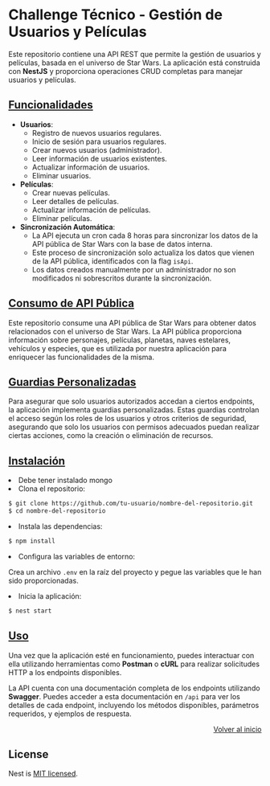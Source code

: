 <a href="#challenge-técnico---gestión-de-usuarios-y-películas" id="top"></a>

<h1>Challenge Técnico - Gestión de Usuarios y Películas</h1>

<p>
  Este repositorio contiene una API REST que permite la gestión de usuarios y películas, basada en el universo de Star Wars. La aplicación está construida con <strong>NestJS</strong> y proporciona operaciones CRUD completas para manejar usuarios y películas.
</p>

<h2><a href="#funcionalidades">Funcionalidades</a></h2>

<ul>
  <li><strong>Usuarios</strong>:
    <ul>
      <li>Registro de nuevos usuarios regulares.</li>
      <li>Inicio de sesión para usuarios regulares.</li>
      <li>Crear nuevos usuarios (administrador).</li>
      <li>Leer información de usuarios existentes.</li>
      <li>Actualizar información de usuarios.</li>
      <li>Eliminar usuarios.</li>
    </ul>
  </li>
  <li><strong>Películas</strong>:
    <ul>
      <li>Crear nuevas películas.</li>
      <li>Leer detalles de películas.</li>
      <li>Actualizar información de películas.</li>
      <li>Eliminar películas.</li>
    </ul>
  </li>
  <li><strong>Sincronización Automática</strong>:
    <ul>
      <li>La API ejecuta un cron cada 8 horas para sincronizar los datos de la API pública de Star Wars con la base de datos interna.</li>
      <li>Este proceso de sincronización solo actualiza los datos que vienen de la API pública, identificados con la flag <code>isApi</code>.</li>
      <li>Los datos creados manualmente por un administrador no son modificados ni sobrescritos durante la sincronización.</li>
    </ul>
  </li>
</ul>

<h2><a href="#consumo-de-api-pública">Consumo de API Pública</a></h2>

<p>
  Este repositorio consume una API pública de Star Wars para obtener datos relacionados con el universo de Star Wars. La API pública proporciona información sobre personajes, películas, planetas, naves estelares, vehículos y especies, que es utilizada por nuestra aplicación para enriquecer las funcionalidades de la misma.
</p>

<h2><a href="#guardias-personalizadas">Guardias Personalizadas</a></h2>

<p>
  Para asegurar que solo usuarios autorizados accedan a ciertos endpoints, la aplicación implementa guardias personalizadas. Estas guardias controlan el acceso según los roles de los usuarios y otros criterios de seguridad, asegurando que solo los usuarios con permisos adecuados puedan realizar ciertas acciones, como la creación o eliminación de recursos.
</p>

<h2><a href="#instalación">Instalación</a></h2>
<li>Debe tener instalado mongo </li>
<li>Clona el repositorio: </li>

```bash
$ git clone https://github.com/tu-usuario/nombre-del-repositorio.git
$ cd nombre-del-repositorio
```
 
<li>Instala las dependencias:  </li>

 ```bash
$ npm install
```
 

<li>Configura las variables de entorno:
    <p>
     Crea un archivo <code>.env</code> en la raíz del proyecto y pegue las variables que le han sido proporcionadas.
    </p>
  </li>
  <li>Inicia la aplicación:</li>

```bash
$ nest start
```

<h2><a href="#uso">Uso</a></h2>

<p>
  Una vez que la aplicación esté en funcionamiento, puedes interactuar con ella utilizando herramientas como <strong>Postman</strong> o <strong>cURL</strong> para realizar solicitudes HTTP a los endpoints disponibles.
</p>
<p>
  La API cuenta con una documentación completa de los endpoints utilizando <strong>Swagger</strong>. Puedes acceder a esta documentación en <code>/api</code> para ver los detalles de cada endpoint, incluyendo los métodos disponibles, parámetros requeridos, y ejemplos de respuesta.
</p>


<p align="right">
  <a href="#top">Volver al inicio</a>
</p>


## License

Nest is [MIT licensed](https://github.com/nestjs/nest/blob/master/LICENSE).
